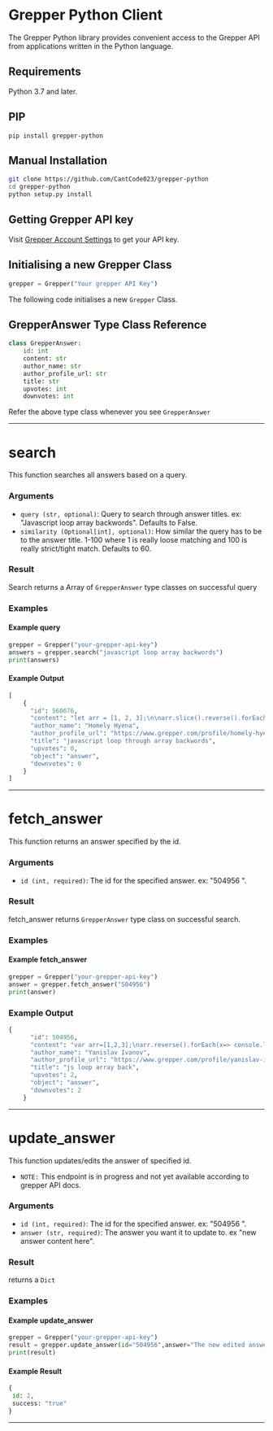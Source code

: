 # Grepper Python Client
The Grepper Python library provides convenient access to the Grepper API from applications written in the Python language.

## Requirements
Python 3.7 and later.

## PIP
```
pip install grepper-python
```

## Manual Installation
```bash
git clone https://github.com/CantCode023/grepper-python
cd grepper-python
python setup.py install
```

## Getting Grepper API key
Visit [Grepper Account Settings](https://www.grepper.com/app/settings-account.php) to get your API key.

## Initialising a new Grepper Class
```py
grepper = Grepper("Your grepper API Key")
```
The following code initialises a new `Grepper` Class.

## GrepperAnswer Type Class Reference 
```py
class GrepperAnswer:
    id: int
    content: str
    author_name: str
    author_profile_url: str
    title: str
    upvotes: int
    downvotes: int
```
Refer the above type class whenever you see `GrepperAnswer`

---
# search
This function searches all answers based on a query.

### Arguments 
  - `query (str, optional)`: Query to search through answer titles. ex: "Javascript loop array backwords". Defaults to False.
  - `similarity (Optional[int], optional)`: How similar the query has to be to the answer title. 1-100 where 1 is really loose matching and 100 is really strict/tight match. Defaults to 60.
### Result
Search returns a Array of `GrepperAnswer` type classes on successful query

### Examples
#### Example query
```py
grepper = Grepper("your-grepper-api-key")
answers = grepper.search("javascript loop array backwords")
print(answers)
```
#### Example Output
```py
[
    {
      "id": 560676,
      "content": "let arr = [1, 2, 3];\n\narr.slice().reverse().forEach(x => console.log(x))\n Run code snippetHide results",
      "author_name": "Homely Hyena",
      "author_profile_url": "https://www.grepper.com/profile/homely-hyena-qrcy8ksj0gew",
      "title": "javascript loop through array backwords",
      "upvotes": 0,
      "object": "answer",
      "downvotes": 0
    }
]
```
---
# fetch_answer
This function returns an answer specified by the id.
### Arguments
 - `id (int, required)`: The id for the specified answer. ex: "504956 ".
### Result 
fetch_answer returns `GrepperAnswer` type class on successful search.

### Examples
#### Example fetch_answer
```py
grepper = Grepper("your-grepper-api-key")
answer = grepper.fetch_answer("504956")
print(answer)
```
### Example Output
```py
{
      "id": 504956,
      "content": "var arr=[1,2,3];\narr.reverse().forEach(x=> console.log(x))",
      "author_name": "Yanislav Ivanov",
      "author_profile_url": "https://www.grepper.com/profile/yanislav-ivanov-r2lfrl14s6xy",
      "title": "js loop array back",
      "upvotes": 2,
      "object": "answer",
      "downvotes": 2
    }
```
---

# update_answer
This function updates/edits the answer of specified id.
- `NOTE:` This endpoint is in progress and not yet available according to grepper API docs.
### Arguments
 - `id (int, required)`: The id for the specified answer. ex: "504956 ".
 - `answer (str, required)`: The answer you want it to update to. ex "new answer content here".
### Result
returns a `Dict`

### Examples
#### Example update_answer
```py
grepper = Grepper("your-grepper-api-key")
result = grepper.update_answer(id="504956",answer="The new edited answer")
print(result)
```
#### Example Result
```py
{
 id: 2,
 success: "true"
}
```
---
